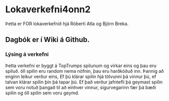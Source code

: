 # Lokaverkefni4onn2
Þetta er FOR lokaverkefnið hjá Róberti Atla og Björn Breka.

## Dagbók er í Wiki á Github.

### Lýsing á verkefni
Þetta verkefni er byggt á TopTrumps spilunum og virkar eins og þau eru spiluð. öll spilin eru random nema nöfnin, þau eru harðkóðuð inn. Þannig að enginn leikur verður eins, Ef þú klárar spilin hjá tölvunni þá vinnur þú, ef talvan klárar spilin þín þá tapar þú. Ef það verður jafntefli þá geymast spilin sem voru notuð þangað til að einhver vinnur, sigurvegarinn fær þá bæði spilin og öll spilin sem voru geymd.